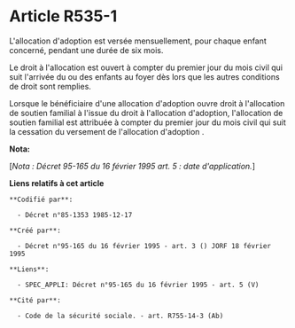 # Article R535-1

L'allocation d'adoption est versée mensuellement, pour chaque enfant concerné, pendant une durée de six mois. 

Le droit à l'allocation est ouvert à compter du premier jour du mois civil qui suit l'arrivée du ou des enfants au foyer dès
lors que les autres conditions de droit sont remplies. 

Lorsque le bénéficiaire d'une allocation d'adoption ouvre droit à l'allocation de soutien familial à l'issue du droit à
l'allocation d'adoption, l'allocation de soutien familial est attribuée à compter du premier jour du mois civil qui suit la
cessation du versement de l'allocation d'adoption     .

**Nota:**

[*Nota : Décret 95-165 du 16 février 1995 art. 5 : date d'application.*]

**Liens relatifs à cet article**

	**Codifié par**:

	  - Décret n°85-1353 1985-12-17

	**Créé par**:

	  - Décret n°95-165 du 16 février 1995 - art. 3 () JORF 18 février 1995

	**Liens**:

	  - SPEC_APPLI: Décret n°95-165 du 16 février 1995 - art. 5 (V)

	**Cité par**:

	  - Code de la sécurité sociale. - art. R755-14-3 (Ab)
